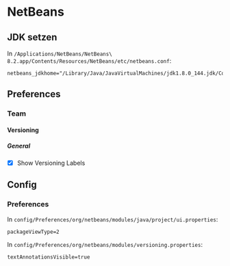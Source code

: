 # NetBeans

## JDK setzen

In `/Applications/NetBeans/NetBeans\ 8.2.app/Contents/Resources/NetBeans/etc/netbeans.conf`:
```
netbeans_jdkhome="/Library/Java/JavaVirtualMachines/jdk1.8.0_144.jdk/Contents/Home"
```

## Preferences
### Team
#### Versioning
##### General
- [x] Show Versioning Labels

## Config
### Preferences

In `config/Preferences/org/netbeans/modules/java/project/ui.properties`:

```
packageViewType=2
```

In `config/Preferences/org/netbeans/modules/versioning.properties`:

```
textAnnotationsVisible=true
```
